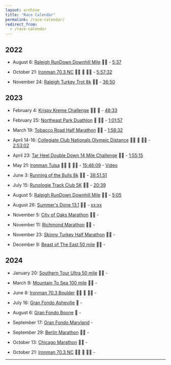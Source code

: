 ```yaml
---
layout: archive
title: "Race Calendar"
permalink: /race-calendar/
redirect_from:
  - /race-calendar
---
```


## 2022

- August 6: [Raleigh RunDown Downhill Mile](https://runsignup.com/Race/Results/116189#resultSetId-266098;perpage:5000) :running_man: - [5:37](https://runsignup.com/Race/Results/116189#resultSetId-331659;perpage:100)

- October 21: [Ironman 70.3 NC](https://www.ironman.com/im703-north-carolina?_ga=2.262261516.1463858545.1659123373-1026453001.1656093606) :swimming_man: :bicyclist: :running_man: - [5:57:32](https://www.ironman.com/im703-north-carolina-results)

- November 24: [Raleigh Turkey Trot 8k](https://ridgewoodturkeytrot.itsyourrace.com/event.aspx?id=4847) 🏃‍♂️ - [36:50](https://ridgewoodturkeytrot.itsyourrace.com/Results.aspx?id=4847&y=&eid=&srch=Rashaad%20&g=&amin=&amax=)

## 2023

- February 4: [Krispy Kreme Challenge](https://krispykremechallenge.com) 🏃‍♂️ :doughnut: - [48:33](https://www.itsyourrace.com/results.aspx?id=89&y=&eid=&srch=rashaad&g=&amin=&amax=)

- February 25: [Northeast Park Duathlon](https://runsignup.com/Race/NC/Gibsonville/NEParkDuathlon) :bicyclist: :running_man: - [1:01:57](https://www.trisignup.com/Race/Results/26521/IndividualResult/GfbP?resultSetId=367212#U51753724)

- March 19: [Tobacco Road Half Marathon](https://tobaccoroadmarathon.com/details) 🏃‍♂️ - [1:58:32](https://www.racetecresults.com/myresults.aspx?CId=16247&RId=10060&EId=2&AId=44920)

<!--- Gran Fondo Florida:  March 19, 2023-->

<!--- Tour of Georgia Grand Fondo:  April 16, 2023-->

- April 14-16: [Collegiate Club Nationals Olympic Distance](https://www.usatrichamps.com) :swimming_man: :bicyclist: :running_man: - [2:53:02](https://track.rtrt.me/e/USAT-COLLEGIATE-CLUB-NATIONALS-23#/tracker/RXBK3GY5)

- April 23: [Tar Heel Double Down 14 Mile Challenge](https://capstoneraces.com/tar-heel-10-miler/results-and-photos/) :running_man: - [1:55:15](https://results.raceroster.com/v2/en-US/results/td3zrdxc4ewcgxf3/detail/gt4zp5u5e26rf5d4)

- May 21: [Ironman Tulsa](https://www.ironman.com/im703-tulsa) :swimming_man: :bicyclist: :running_man: - [15:46:09](https://feathersprod.blob.core.windows.net/api-public/A0C726B6-F648-41E0-91D2-58E4D3FA9F46.pdf) - [Video](https://www.youtube.com/watch?v=ktQtcAhxv3E)

- June 3: [Running of the Bulls 8k](https://runsignup.com/Race/NC/Durham/RunningoftheBulls8K) :running_man: - [38:51.51](https://runsignup.com/Race/Results/124617/IndividualResult/bBTS?resultSetId=383819#U51753724)

- July 15: [Runologie Track Club 5K](https://event.racereach.com/runologie-track-club-5k/details#whenandwheresec) :running_man: - [20:39](https://www.racetecresults.com/myresults.aspx?CId=16247&RId=10070&EId=1&AId=51836)

- August 5: [Raleigh RunDown Downhill Mile](https://raleighrundown.com) 🏃‍♂️ - [5:05](https://runsignup.com/Race/Results/116189/IndividualResult/qNfY?resultSetId=394779#U77493007)

- August 26: [Summer's Done 13.1](https://runsignup.com/Race/NC/Cary/SummersDone131) :running_man: - [xx:xx](https://runsignup.com/Race/Results/145696#resultSetId-391781;perpage:100)

- November 5: [City of Oaks Marathon](https://cityofoaksmarathon.com) :running_man: -

- November 11: [Richmond Marathon](https://www.richmondmarathon.org/races/marathon/) 🏃‍♂️ - 

- November 23: [Skinny Turkey Half Marathon](https://fsseries.com/event/skinny/) :running_man: -
  
- December 9: [Beast of The East 50 mile](#) 🏃‍♂️ - 

## 2024

- January 20: [Southern Tour Ultra 50 mile](https://www.southerntourultra.com) :running_man: -
  
- March 9: [Mountain To Sea 100 mile](https://mountainstosea100.com) :running_man: - 
  
<!-- April 6: [Umstead 100 mile](https://ultrarunning.com/calendar/event/umstead) :running_man: -->

- June 8: [Ironman 70.3 Boulder](#) :swimming_man: :bicyclist: :running_man: -

- July 16: [Gran Fondo Asheville](#) 🚴 - 

- August 6: [Gran Fondo Boone](#) 🚴 -

- September 17: [Gran Fondo Maryland](#) -

- September 29: [Berlin Marathon](#) 🏃‍♂️ - 

- October 13: [Chicago Marathon](#) 🏃‍♂️ - 

- October 21: [Ironman 70.3 NC](#) :swimming_man: :bicyclist: :running_man: -


<!--- Gran Fondo Asheville: July 16, 2023 -->

<!--- Boone Gran Fondo: August 6, 2023 -->

<!--- Gran Fondo Maryland (National Championships): September 17, 2023-->

<!-- One 70.3, one 13.1, one 140.6, and one 26.2 every year -->
---

<!--
<div id="image-table">
    <table>
	    <tr>
    	    <td style="padding:10px">
        	    <img src="Images/left.JPG" height="300" width="300"/>
      	    </td>
            <td style="padding:10px">
            	<img src="Images/middle.JPG" height="300" width="300"/>
            </td>
            <td style="padding:10px">
            	<img src="Images/right.JPG" height="300" width="300"/>
            </td>
        </tr>
    </table>
</div>
-->

